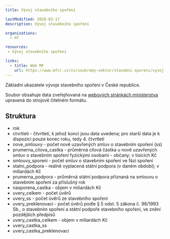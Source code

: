 ```yaml
---
title: Vývoj stavebního spoření

lastModified: 2020-03-17
description: Vývoj stavebního spoření

organizations:
  - mf

resources:
 - Vývoj stavebního spoření

links:
  - title: Web MF
    url: https://www.mfcr.cz/cs/soukromy-sektor/stavebni-sporeni/vyvoj-stavebniho-sporeni
---
```


Základní ukazatele vývoje stavebního spoření v České republice.


Soubor obsahuje data zveřejňovaná na [webových stránkách ministerstva](https://www.mfcr.cz/cs/soukromy-sektor/stavebni-sporeni/vyvoj-stavebniho-sporeni) upravená do strojově čitelném formátu.

## Struktura

* rok
* ctvrtleti - čtvrtletí, k jehož konci jsou data uvedena; pro starší data je k dispozici pouze konec roku, tedy 4. čtvrtletí
* nove_smlouvy - počet nově uzavřených smluv o stavebním spoření (ss)
* prumerna_cilova_castka - průměrná cílová částka u nově uzavřených smluv o stavebním spoření fyzickými osobami - občany; v tisících Kč
* smlouvy_sporeni - počet smluv o stavebním spoření ve fázi spoření
* statni_podpora - reálně vyplacená státní podpora (v daném období); v miliardách Kč
* prumerna_podpora - průměrná státní podpora přiznaná na smlouvu o stavebním spoření za příslušný rok
* nasporena_castka - objem v miliardách Kč
* uvery_celkem - počet úvěrů
* uvery_ss - počet úvěrů ze stavebního spoření
* uvery_preklenovaci - počet úvěrů podle § 5 odst. 5 zákona č. 96/1993 Sb., o stavebním spoření a státní podpoře stavebního spoření, ve znění pozdějších předpisů
* uvery_castka_celkem - objem v miliardách Kč
* uvery_castka_ss
* uvery_castka_preklenovaci